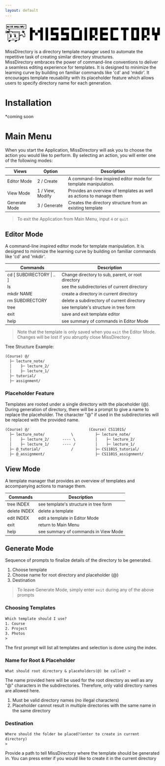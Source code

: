 ```yaml
---
layout: default
---
```


<img src="assets/images/MissDirectory_title_black.svg">


MissDirectory is a directory template manager used to automate the repetitive task of creating similar directory structures.  
MissDirectory embraces the power of command-line conventions to deliver a seamless editing experience for templates. It is designed to minimize the learning curve by building on familiar commands like 'cd' and 'mkdir'.
It encourages template reusability with its placeholder feature which allows users to specify directory name for each generation.

# Installation
*coming soon
# Main Menu
When you start the Application, MissDirectory will ask you to choose the action you would like to perform. By selecting an action, you will enter one of the following modes:

| Views         | Option           | Description                                                         |
|---------------|------------------|---------------------------------------------------------------------|
| Editor Mode   | 2 / Create       | A command-line inspired editor mode for template manipulation.      |  
| View Mode     | 1 / View, Modify | Provides an overview of templates as well as actions to manage them |
| Generate Mode | 3 / Generate     | Creates the directory structure from an existing template           |

> To exit the Application from Main Menu, input `4` or `quit`


## Editor Mode
A command-line inspired editor mode for template manipulation. It is designed to minimize the learning curve by building on familiar commands like 'cd' and 'mkdir'.

| Commands                      | Description                                        |
|-------------------------------|----------------------------------------------------|
| cd [ SUBDIRECTORY &#124; .. ] | Change directory to sub, parent, or root directory |
| ls                            | see the subdirectories of current directory        |
| mkdir NAME                    | create a directory in current directory            |
| rm SUBDIRECTORY               | delete a subdirectory of current directory         |
| tree                          | see template's structure in tree form              |
| exit                          | save and exit template editor                      |
| help                          | see summary of commands in Editor Mode             |

> Note that the template is only saved when you `exit` the Editor Mode. Changes will be lost if you abruptly close MissDirectory.

Tree Structure Example:
```
(Course) @/
  ├─ lecture_note/
  │    ├─ lecture_2/
  │    ├─ lecture_1/
  ├─ tutorial/
  ├─ assignment/
```
### Placeholder Feature
Templates are rooted under a single directory with the placeholder (@). During generation of directory, there will be a prompt to give a name to replace the placeholder. The character "@" if used in the subdirectories will be replaced with the provided name.
```
(Course) @/                           (Course) CS1101S/
  ├─ lecture_note/            \          ├─ lecture_note/          
  │    ├─ lecture_2/      ---- \         │    ├─ lecture_2/
  │    ├─ lecture_1/      ---- /         │    ├─ lecture_1/
  ├─ @_tutorial/              /          ├─ CS1101S_tutorial/
  ├─ @_assignment/                       ├─ CS1101S_assignment/
```

## View Mode
A template manager that provides an overview of templates and accompanying actions to manage them.

| Commands     | Description                           |
|--------------|---------------------------------------|
| tree INDEX   | see template's structure in tree form |
| delete INDEX | delete a template                     |
| edit INDEX   | edit a template in Editor Mode        |
| exit         | return to Main Menu                   |
| help         | see summary of commands in View Mode  |


## Generate Mode
Sequence of prompts to finalize details of the directory to be generated.
1. Choose template
2. Choose name for root directory and placeholder (@)
3. Destination

> To leave Generate Mode, simply enter `exit` during any of the above prompts

### Choosing Templates
```
Which template should I use?
1. Course
2. Project
3. Photos
>
```
The first prompt will list all templates and selection is done using the index.

### Name for Root & Placeholder
```
What should root directory & placeholders(@) be called? > 
```
The name provided here will be used for the root directory as well as any "@" characters in the subdirectories. Therefore, only valid directory names are allowed here.
1. Must be valid directory names (no illegal characters)
2. Placeholder cannot result in multiple directories with the same name in the same directory

### Destination
```
Where should the folder be placed?(enter to create in current directory)
> 
```
Provide a path to tell MissDirectory where the template should be generated in.
You can press enter if you would like to create it in the current directory

